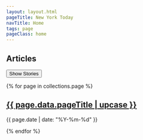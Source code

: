 ```yaml
---
layout: layout.html
pageTitle: New York Today
navTitle: Home
tags: page
pageClass: home
---
```


## Articles

<button>Show Stories</button>
<main class="stories"></main>

{% for page in collections.page %}

<h2> <a href="{{ page.url }}"> {{ page.data.pageTitle | upcase }} </a> </h2>
<p> {{ page.date | date: "%Y-%m-%d" }} </p>

{% endfor %}
